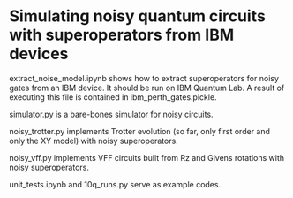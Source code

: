 # Simulating noisy quantum circuits with superoperators from IBM devices

extract_noise_model.ipynb shows how to extract superoperators for noisy gates from an IBM device. It should be run on IBM Quantum Lab. A result of executing this file is contained in ibm_perth_gates.pickle.

simulator.py is a bare-bones simulator for noisy circuits.

noisy_trotter.py implements Trotter evolution (so far, only first order and only the XY model) with noisy superoperators. 

noisy_vff.py implements VFF circuits built from Rz and Givens rotations with noisy superoperators.

unit_tests.ipynb and 10q_runs.py serve as example codes.

